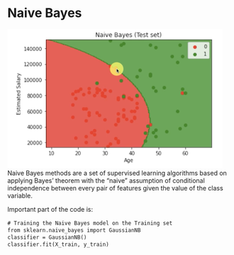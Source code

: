 # Naive Bayes

 ![Alt text](naivebayes.png?raw=true "KNN")
Naive Bayes methods are a set of supervised learning algorithms based on applying Bayes’ theorem with the “naive” assumption of conditional independence between every pair of features given the value of the class variable. 

Important part of the code is: 
```
# Training the Naive Bayes model on the Training set
from sklearn.naive_bayes import GaussianNB
classifier = GaussianNB()
classifier.fit(X_train, y_train)
```
